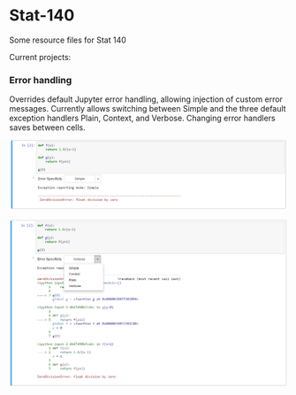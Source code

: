 # Stat-140
Some resource files for Stat 140

Current projects:
### Error handling
Overrides default Jupyter error handling, allowing injection of custom error messages. Currently allows switching between Simple and the three default exception handlers Plain, Context, and Verbose. Changing error handlers saves between cells.

![Simple Error Handler](/screenshots/error_handling.PNG "Description")

![Verbose Error Handler](/screenshots/error_handling_verbose.PNG?raw=true)
